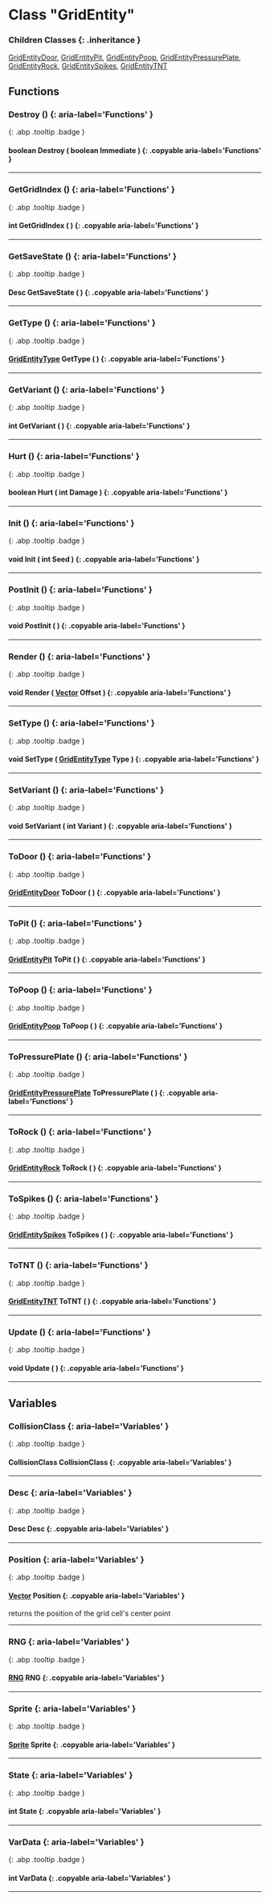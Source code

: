 # Class "GridEntity"

### Children Classes {: .inheritance }
[GridEntityDoor](GridEntityDoor.md), [GridEntityPit](GridEntityPit.md), [GridEntityPoop](GridEntityPoop.md), [GridEntityPressurePlate](GridEntityPressurePlate.md), [GridEntityRock](GridEntityRock.md), [GridEntitySpikes](GridEntitySpikes.md), [GridEntityTNT](GridEntityTNT.md)

## Functions
### Destroy () {: aria-label='Functions' }
[ ](#){: .abp .tooltip .badge }
#### boolean Destroy ( boolean Immediate ) {: .copyable aria-label='Functions' }

___ 
### GetGridIndex () {: aria-label='Functions' }
[ ](#){: .abp .tooltip .badge }
#### int GetGridIndex ( ) {: .copyable aria-label='Functions' }

___ 
### GetSaveState () {: aria-label='Functions' }
[ ](#){: .abp .tooltip .badge }
#### Desc GetSaveState ( ) {: .copyable aria-label='Functions' }

___ 
### GetType () {: aria-label='Functions' }
[ ](#){: .abp .tooltip .badge }
#### [GridEntityType](../enums/GridEntityType) GetType ( ) {: .copyable aria-label='Functions' }

___ 
### GetVariant () {: aria-label='Functions' }
[ ](#){: .abp .tooltip .badge }
#### int GetVariant ( ) {: .copyable aria-label='Functions' }

___ 
### Hurt () {: aria-label='Functions' }
[ ](#){: .abp .tooltip .badge }
#### boolean Hurt ( int Damage ) {: .copyable aria-label='Functions' }

___ 
### Init () {: aria-label='Functions' }
[ ](#){: .abp .tooltip .badge }
#### void Init ( int Seed ) {: .copyable aria-label='Functions' }

___ 
### PostInit () {: aria-label='Functions' }
[ ](#){: .abp .tooltip .badge }
#### void PostInit ( ) {: .copyable aria-label='Functions' }

___ 
### Render () {: aria-label='Functions' }
[ ](#){: .abp .tooltip .badge }
#### void Render ( [Vector](../Vector) Offset ) {: .copyable aria-label='Functions' }

___ 
### SetType () {: aria-label='Functions' }
[ ](#){: .abp .tooltip .badge }
#### void SetType ( [GridEntityType](../enums/GridEntityType) Type ) {: .copyable aria-label='Functions' }

___ 
### SetVariant () {: aria-label='Functions' }
[ ](#){: .abp .tooltip .badge }
#### void SetVariant ( int Variant ) {: .copyable aria-label='Functions' }

___ 
### ToDoor () {: aria-label='Functions' }
[ ](#){: .abp .tooltip .badge }
#### [GridEntityDoor](../GridEntityDoor) ToDoor ( ) {: .copyable aria-label='Functions' }

___ 
### ToPit () {: aria-label='Functions' }
[ ](#){: .abp .tooltip .badge }
#### [GridEntityPit](../GridEntityPit) ToPit ( ) {: .copyable aria-label='Functions' }

___ 
### ToPoop () {: aria-label='Functions' }
[ ](#){: .abp .tooltip .badge }
#### [GridEntityPoop](../GridEntityPoop) ToPoop ( ) {: .copyable aria-label='Functions' }

___ 
### ToPressurePlate () {: aria-label='Functions' }
[ ](#){: .abp .tooltip .badge }
#### [GridEntityPressurePlate](../GridEntityPressurePlate) ToPressurePlate ( ) {: .copyable aria-label='Functions' }

___ 
### ToRock () {: aria-label='Functions' }
[ ](#){: .abp .tooltip .badge }
#### [GridEntityRock](../GridEntityRock) ToRock ( ) {: .copyable aria-label='Functions' }

___ 
### ToSpikes () {: aria-label='Functions' }
[ ](#){: .abp .tooltip .badge }
#### [GridEntitySpikes](../GridEntitySpikes) ToSpikes ( ) {: .copyable aria-label='Functions' }

___ 
### ToTNT () {: aria-label='Functions' }
[ ](#){: .abp .tooltip .badge }
#### [GridEntityTNT](../GridEntityTNT) ToTNT ( ) {: .copyable aria-label='Functions' }

___ 
### Update () {: aria-label='Functions' }
[ ](#){: .abp .tooltip .badge }
#### void Update ( ) {: .copyable aria-label='Functions' }

___ 
## Variables
### CollisionClass {: aria-label='Variables' }
[ ](#){: .abp .tooltip .badge }
#### CollisionClass CollisionClass  {: .copyable aria-label='Variables' }

___ 
### Desc {: aria-label='Variables' }
[ ](#){: .abp .tooltip .badge }
#### Desc Desc  {: .copyable aria-label='Variables' }

___ 
### Position {: aria-label='Variables' }
[ ](#){: .abp .tooltip .badge }
#### [Vector](../Vector) Position  {: .copyable aria-label='Variables' }
returns the position of the grid cell's center point 
___ 
### RNG {: aria-label='Variables' }
[ ](#){: .abp .tooltip .badge }
#### [RNG](../RNG) RNG {: .copyable aria-label='Variables' }

___ 
### Sprite {: aria-label='Variables' }
[ ](#){: .abp .tooltip .badge }
#### [Sprite](../Sprite) Sprite {: .copyable aria-label='Variables' }

___ 
### State {: aria-label='Variables' }
[ ](#){: .abp .tooltip .badge }
#### int State  {: .copyable aria-label='Variables' }

___ 
### VarData {: aria-label='Variables' }
[ ](#){: .abp .tooltip .badge }
#### int VarData  {: .copyable aria-label='Variables' }

___ 
